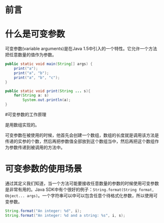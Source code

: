 # 前言

# 什么是可变参数

可变参数(variable arguments)是在Java 1.5中引入的一个特性。它允许一个方法把任意数量的值作为参数。

```java
public static void main(String[] args) {
    print("a");
    print("a", "b");
    print("a", "b", "c");
}

public static void print(String ... s){
    for(String a: s)
        System.out.println(a);
}
```

#可变参数的工作原理

是用数组实现的。

可变参数在被使用的时候，他首先会创建一个数组，数组的长度就是调用该方法是传递的实参的个数，然后再把参数值全部放到这个数组当中，然后再把这个数组作为参数传递到被调用的方法中。

# 可变参数的使用场景

通过其定义我们知道，当一个方法可能要接收任意数量的参数的时候使用可变参数是非常有用的。Java SDK中有个很好的例子：`String.format(String format, Object... args)`。一个字符串可以中可以包含任意个待格式化参数，所以使用可变参数。

```java
String.format("An integer: %d", i);
String.format("An integer: %d and a string: %s", i, s);
```
